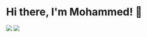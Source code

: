 # Hi there, I'm Mohammed! 👋


<img src="(https://github-readme-stats.vercel.app/api?username=MohammedAbi&theme=vue-dark&show_icons=true&hide_border=true&count_private=true)" />
<img src="(https://github-readme-stats.vercel.app/api/top-langs/?username=MohammedAbi&layout=compact)" />
